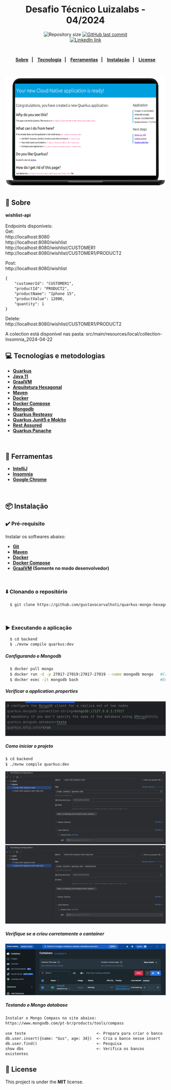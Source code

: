 <h1 align="center">
  Desafio Técnico Luizalabs - 04/2024
</h1>
<p align="center">
  <img alt="Repository size" src="https://img.shields.io/github/repo-size/gustavocarvalhoti/quarkus-luiza-labs?color=15c3d6"/>
  <a href="https://github.com/gustavocarvalhoti/quarkus-luiza-labs/commits/main">
    <img alt="GitHub last commit" src="https://img.shields.io/github/last-commit/gustavocarvalhoti/quarkus-luiza-labs?color=15c3d6"/>
  </a>
 <br>
  <a href="https://www.linkedin.com/in/gustavocarvalho-ti/">
      <img alt="LinkedIn link" src="https://img.shields.io/badge/-Gustavo%20Carvalho-0077B5?style=flat&amp;logo=Linkedin&amp;logoColor=white" height="25px">
  </a> 
</p>
<strong>
<br>
<p align="center">
  <a href="#bookmark-sobre">Sobre</a>&nbsp;&nbsp;&nbsp;|&nbsp;&nbsp;&nbsp;
  <a href="#computer-tecnologias">Tecnologia</a>&nbsp;&nbsp;&nbsp;|&nbsp;&nbsp;&nbsp;
  <a href="#wrench-ferramentas">Ferramentas</a>&nbsp;&nbsp;&nbsp;|&nbsp;&nbsp;&nbsp;
  <a href="#package-instalação">Instalação</a>&nbsp;&nbsp;&nbsp;|&nbsp;&nbsp;&nbsp;
  <a href="#memo-license">License</a>
</p>
</strong>
<br>

<p align="center">
    <img alt="Screens" src="backend/.github/luizalabs.png" height="350px" />
</p>

## :bookmark: Sobre

**wishlist-api** <br><br>
Endpoints disponíveis: <br>
Get: <br>
http://localhost:8080 <br>
http://localhost:8080/wishlist <br>
http://localhost:8080/wishlist/CUSTOMER1 <br>
http://localhost:8080/wishlist/CUSTOMER1/PRODUCT2 <br>

Post:<br>
http://localhost:8080/wishlist

````
{
	"customerId": "CUSTOMER1",
	"productId": "PRODUCT2",
	"productName": "Iphone 15",
	"productValue": 12000,
	"quantity": 1
}
````

Delete:<br>
http://localhost:8080/wishlist/CUSTOMER1/PRODUCT2 <br>

A colection está disponível nas pasta: src/main/resources/local/collection-Insomnia_2024-04-22

## :computer: Tecnologias e metodologias

- **[Quarkus](https://quarkus.io/)**
- **[Java 11](https://www.oracle.com/br/java/technologies/javase-jdk11-downloads.html)**
- **[GraalVM](https://www.graalvm.org/)**
- **[Arquitetura Hexagonal](https://engsoftmoderna.info/artigos/arquitetura-hexagonal.html)**
- **[Maven](https://maven.apache.org/)**
- **[Docker](https://www.docker.com/)**
- **[Docker Compose](https://docs.docker.com/compose/install/)**
- **[Mongodb](https://www.mongodb.com/)**
- **[Quarkus Resteasy](https://quarkus.io/)**
- **[Quarkus Junit5 e Mokito](https://quarkus.io/)**
- **[Rest Assured](https://quarkus.io/)**
- **[Quarkus Panache](https://quarkus.io/)**

<br>

## :wrench: Ferramentas

- **[IntelliJ](https://www.jetbrains.com/)**
- **[Insomnia](https://insomnia.rest/)**
- **[Google Chrome](https://www.google.com/chrome/)**

<br>

## :package: Instalação

### :heavy_check_mark: **Pré-requisito**

Instalar os softwares abaixo:

- **[Git](https://git-scm.com/)**
- **[Maven](https://maven.apache.org/)**
- **[Docker](https://www.docker.com/)**
- **[Docker Compose](https://docs.docker.com/compose/install/)**
- **[GraalVM](https://www.graalvm.org/) (Somente no modo desenvolvedor)**

<br>

### :arrow_down: **Clonando o repositório**

```sh
  $ git clone https://github.com/gustavocarvalhoti/quarkus-mongo-hexagonal.git
```

<br>

### :arrow_forward: **Executando a aplicação**

```sh
  $ cd backend
  $ ./mvnw compile quarkus:dev
```

##### Configurando o Mongodb

```sh
  $ docker pull mongo
  $ docker run -d -p 27017-27019:27017-27019 --name mongodb mongo   #Criar o banco
  $ docker exec -it mongodb bash                                    #Entrar no banco
```

##### Verificar o application.properties

![img.png](backend/.github/img_4.png)

##### Como iniciar o projeto

```sh
$ cd backend
$ ./mvnw compile quarkus:dev
```

![img.png](backend/.github/img.png)<br>
![img_1.png](backend/.github/img_1.png)<br>

##### Verifique se a criou corretamente o cantainer

![img_5.png](backend/.github/img_5.png)<br/>

##### Testando o Mongo database

```
Instalar o Mongo Compass no site abaixo:
https://www.mongodb.com/pt-br/products/tools/compass

use teste                               <- Prepara para criar o banco
db.user.insert({name: "Gus", age: 34})  <- Cria o banco nesse insert
db.user.find()                          <- Pesquisa
show dbs                                <- Verifica os bancos existentes
```

## :memo: License

This project is under the **MIT** license.